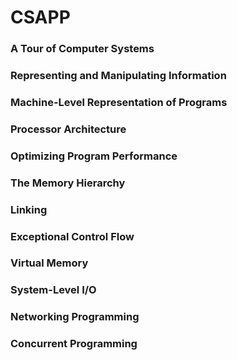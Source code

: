 # CSAPP 

### A Tour of Computer Systems

### Representing and Manipulating Information

### Machine-Level Representation of Programs

### Processor Architecture

### Optimizing Program Performance

### The Memory Hierarchy

### Linking

### Exceptional Control Flow

### Virtual Memory

### System-Level I/O

### Networking Programming

### Concurrent Programming

